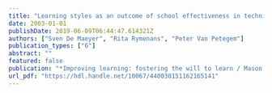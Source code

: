 ```yaml
---
title: "Learning styles as an outcome of school effectiveness in technical and vocational secondary education"
date: 2003-01-01
publishDate: 2019-06-09T06:44:47.614321Z
authors: ["Sven De Maeyer", "Rita Rymenans", "Peter Van Petegem"]
publication_types: ["6"]
abstract: ""
featured: false
publication: "*Improving learning: fostering the will to learn / Mason, L. [edit.]*"
url_pdf: "https://hdl.handle.net/10067/440030151162165141"
---
```


